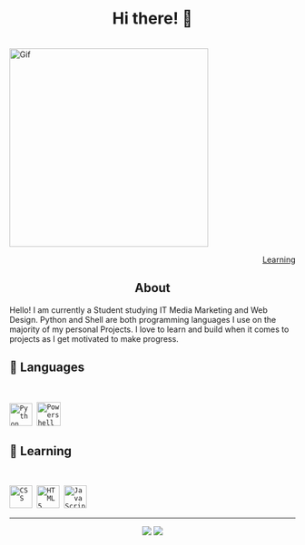 <h1 align="center"> Hi there! 👋 </h1> <br>
<img src="https://camo.githubusercontent.com/58f71a9ec5a0bf923aa3d137cb7445918fdedd8773175e42d9283f762134959b/68747470733a2f2f692e6962622e636f2f574476633868672f657a6769662d312d623535366435383836662e676966" alt="Gif" align="center" width="350">

<p align="right">
    <a href="#learning">Learning</a>
</p>
<h2 align="center" id="about"> About </h2>

Hello! I am currently a Student studying IT Media Marketing and Web Design.
Python and Shell are both programming languages I use on the majority of my personal Projects.
I love to learn and build when it comes to projects as I get motivated to make progress.


<h2 id="languages">📃 Languages</h2> <br>

<code><img src="https://i.pinimg.com/originals/95/91/ed/9591ed82caa8d20c30db96cb7298d3a9.png" alt="Python" width="40" height="40" /></code>&nbsp;
<code><img src="https://upload.wikimedia.org/wikipedia/commons/2/2f/PowerShell_5.0_icon.png" alt="Powershell" width="42" height="42" /></code>&nbsp;

<h2 id="learning">📜 Learning</h2> <br>

<code><img src="https://cdn.jsdelivr.net/gh/devicons/devicon/icons/css3/css3-plain.svg" alt="CSS" width="40" height="40" /></code>&nbsp;
<code><img src="https://cdn.jsdelivr.net/gh/devicons/devicon/icons/html5/html5-original.svg" alt="HTML 5" width="40" height="40" /></code>&nbsp;
<code><img src="https://cdn.jsdelivr.net/gh/devicons/devicon/icons/javascript/javascript-original.svg" alt="JavaScript" width="40" height="40" /></code>&nbsp;

---

<p align="center"> 
		<img src ="https://img.shields.io/github/last-commit/Derisorant/derisorant?color=ff69b4&label=Last%20Commit"> 
		<img src ="https://komarev.com/ghpvc/?username=Derisorant&label=Profile%20views&color=ff69b4&style=flat">
</p>
	
